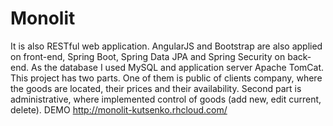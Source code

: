 # Monolit
It is also RESTful web application. AngularJS and Bootstrap are also applied on front-end, Spring Boot, Spring Data JPA and Spring Security on back-end. As the database I used MySQL and application server Apache TomCat. This project has two parts. One of them is public of clients company, where the goods are located, their prices and their availability. Second part is administrative, where implemented control of goods (add new, edit current, delete).
DEMO http://monolit-kutsenko.rhcloud.com/
